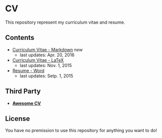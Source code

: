 # CV
This repository represent my curriculum vitae and resume.

## Contents

* [Curriculum Vitae - Markdown](./CV.md) *new*
  - last updates: Apr. 20, 2016
* [Curriculum Vitae - LaTeX](./cv.pdf)
  - last updates: Nov. 1, 2015
* [Resume - Word](./resume.pdf)
  - last updates: Setp. 1, 2015


## Third Party

* [**Awesome CV**](https://github.com/posquit0/Awesome-CV)

## License

You have no premission to use this repository for anything you want to do!